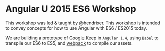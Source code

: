 Angular U 2015 ES6 Workshop
===========================

This workshop was led & taught by @hendrixer.  This workshop is intended to convey concepts for how to use Angular with ES6 / ES2015 today. 

We are building a prototype of [Google Keep](https://play.google.com/store/apps/details?id=com.google.android.keep&hl=en) in `Angular 1.4`, using [`Babel`](https://babeljs.io/) to transpile our ES6 to ES5, and [webpack](http://webpack.github.io/) to compile our assets. 
